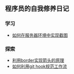 ## 程序员的自我修养日记

### 学习

- [如何在服务器环境中实现截图](study/2017-5-5.md)

### 探索

- [利用border实现箭头的原理](explore/2017-5-5.md)
- [如何利用git hook规范工作流](explore/2017-5-10.md)

